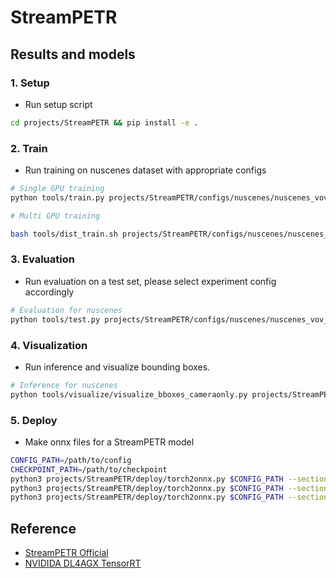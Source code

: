 # StreamPETR
## Results and models

### 1. Setup

- Run setup script

```sh
cd projects/StreamPETR && pip install -e .
```
### 2. Train

- Run training on nuscenes dataset with appropriate configs

```sh
# Single GPU training
python tools/train.py projects/StreamPETR/configs/nuscenes/nuscenes_vov_flash_320x800_baseline.py
```

```sh
# Multi GPU training

bash tools/dist_train.sh projects/StreamPETR/configs/nuscenes/nuscenes_vov_flash_320x800_baseline.py 4
```

### 3. Evaluation

- Run evaluation on a test set, please select experiment config accordingly

```sh
# Evaluation for nuscenes
python tools/test.py projects/StreamPETR/configs/nuscenes/nuscenes_vov_flash_320x800_baseline.py work_dirs/nuscenes_vov_flash_320x800_baseline/epoch_35.pth
```

### 4. Visualization

- Run inference and visualize bounding boxes.

```sh
# Inference for nuscenes
python tools/visualize/visualize_bboxes_cameraonly.py projects/StreamPETR/configs/nuscenes/nuscenes_vov_flash_320x800_baseline.py.py work_dirs/nuscenes_vov_flash_320x800_baseline.py/epoch_35.pth
```
### 5. Deploy

- Make onnx files for a StreamPETR model

```sh
CONFIG_PATH=/path/to/config
CHECKPOINT_PATH=/path/to/checkpoint
python3 projects/StreamPETR/deploy/torch2onnx.py $CONFIG_PATH --section extract_img_feat --checkpoint $CHECKPOINT_PATH
python3 projects/StreamPETR/deploy/torch2onnx.py $CONFIG_PATH --section pts_head_memory --checkpoint $CHECKPOINT_PATH
python3 projects/StreamPETR/deploy/torch2onnx.py $CONFIG_PATH --section position_embedding --checkpoint $CHECKPOINT_PATH
```

## Reference

- [StreamPETR Official](https://github.com/exiawsh/StreamPETR/tree/main)
- [NVIDIDA DL4AGX TensorRT](https://github.com/NVIDIA/DL4AGX/tree/master/AV-Solutions/streampetr-trt)

